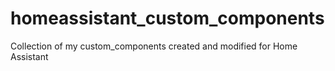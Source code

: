 # homeassistant_custom_components
Collection of my custom_components created and modified for Home Assistant
